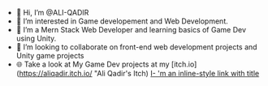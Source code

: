 - 👋 Hi, I’m @ALI-QADIR
- 👀 I’m interested in Game developement and Web Development.
- 🌱 I’m a Mern Stack Web Developer and learning basics of Game Dev using Unity.
- 💞️ I’m looking to collaborate on front-end web development projects and Unity game projects
- 🌐 Take a look at My Game Dev projects at my [itch.io](https://aliqadir.itch.io/ "Ali Qadir's Itch)
[I- 'm an inline-style link with title](https://www.google.com "Google's Homepage")

